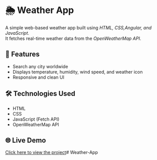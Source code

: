 # 🌦 Weather App

A simple web-based weather app built using *HTML, CSS,Angular, and JavaScript*.  
It fetches real-time weather data from the *OpenWeatherMap API*.

## 🚀 Features
- Search any city worldwide
- Displays temperature, humidity, wind speed, and weather icon
- Responsive and clean UI

## 🛠 Technologies Used
- HTML  
- CSS  
- JavaScript (Fetch API)  
- OpenWeatherMap API


## 🌐 Live Demo  
[Click here to view the project](https://mijjumeraj.github.io/Weather-App/)# Weather-App
